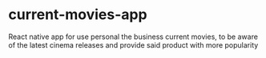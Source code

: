# current-movies-app
React native app for use personal the business current movies, to be aware of the latest cinema releases and provide said product with more popularity
